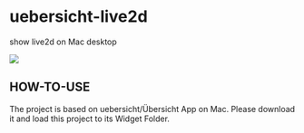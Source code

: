 # uebersicht-live2d
show live2d on Mac desktop

![](./record.gif)

## HOW-TO-USE
The project is based on uebersicht/Übersicht App on Mac.
Please download it and load this project to its Widget Folder.

